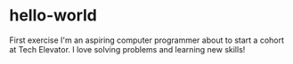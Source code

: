 # hello-world
First exercise
I'm an aspiring computer programmer about to start a cohort at Tech Elevator. I love solving problems and learning new skills!
